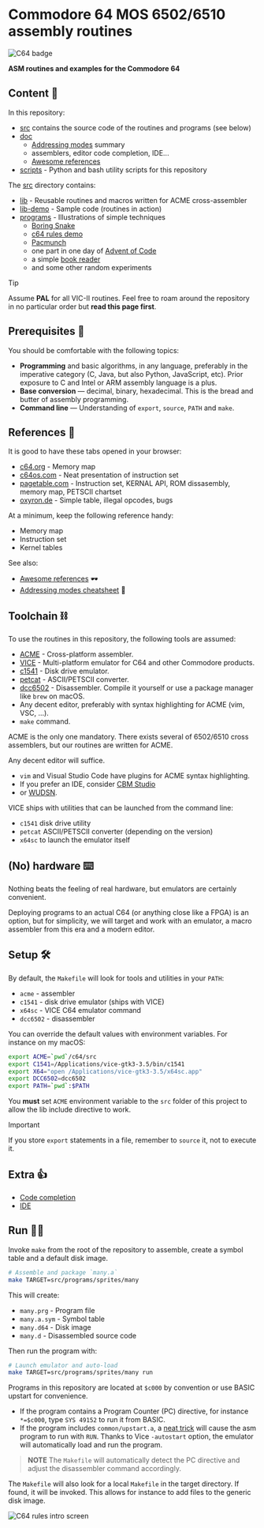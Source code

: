 # Commodore 64 MOS 6502/6510 assembly routines

![C64 badge](/doc/logo.png)

**ASM routines and examples for the Commodore 64**

## Content 👀

In this repository:

- [src](/src/) contains the source code of the routines and programs (see below)
- [doc](/doc/)
  - [Addressing modes](/doc/addressing_modes.txt) summary
  - assemblers, editor code completion, IDE...
  - [Awesome references](/doc/references.md)
- [scripts](/scripts/) - Python and bash utility scripts for this repository

The [src](/src/) directory contains:

- [lib](/lib/) - Reusable routines and macros written for ACME cross-assembler
- [lib-demo](/lib-demo/) - Sample code (routines in action)
- [programs](/programs) - Illustrations of simple techniques
  - [Boring Snake](/programs/snake)
  - [c64 rules demo](/programs/c64-rules/)
  - [Pacmunch](/programs/pacmunch/)
  - one part in one day of [Advent of Code](/programs/aoc/)
  - a simple [book reader]()
  - and some other random experiments

> [!TIP]
> Assume **PAL** for all VIC-II routines. Feel free to roam around the repository in no particular order but **read this page first**.

## Prerequisites 💪

You should be comfortable with the following topics:

- **Programming** and basic algorithms, in any language, preferably in the imperative category (C, Java, but also Python, JavaScript, etc). Prior exposure to C and Intel or ARM assembly language is a plus.
- **Base conversion** — decimal, binary, hexadecimal. This is the bread and butter of assembly programming.
- **Command line** — Understanding of `export`, `source`, `PATH` and `make`.

## References 📖

It is good to have these tabs opened in your browser:

- [c64.org](https://sta.c64.org/cbm64mem.html) - Memory map
- [c64os.com](http://www.c64os.com/post/6502instructions) - Neat presentation of instruction set
- [pagetable.com](https://www.pagetable.com/c64ref/6502/) - Instruction set, KERNAL API, ROM dissasembly, memory map, PETSCII chartset
- [oxyron.de](http://www.oxyron.de/html/opcodes02.html) - Simple table, illegal opcodes, bugs

At a minimum, keep the following reference handy:

- Memory map
- Instruction set
- Kernel tables

See also:

- [Awesome references](doc/references.md) 🕶️
- [Addressing modes cheatsheet](doc/addressing_modes.txt) 📩

## Toolchain ⛓️

To use the routines in this repository, the following tools are assumed:

- [ACME](https://github.com/meonwax/acme) - Cross-platform assembler.
- [VICE](https://vice-emu.sourceforge.io/) - Multi-platform emulator for C64 and other Commodore products.
- [c1541](https://vice-emu.sourceforge.io/) - Disk drive emulator.
- [petcat](https://vice-emu.sourceforge.io/) - ASCII/PETSCII converter.
- [dcc6502](https://github.com/tcarmelveilleux/dcc6502/blob/master/dcc6502.c) - Disassembler. Compile it yourself or use a package manager like `brew` on macOS.
- Any decent editor, preferably with syntax highlighting for ACME (vim, VSC, ...).
- `make` command.

ACME is the only one mandatory. There exists several of 6502/6510 cross assemblers, but our routines are written for ACME.

Any decent editor will suffice.

- `vim` and Visual Studio Code have plugins for ACME syntax highlighting.
- If you prefer an IDE, consider [CBM Studio](http://www.ajordison.co.uk/)
- or [WUDSN](https://www.wudsn.com/index.php/ide).

VICE ships with utilities that can be launched from the command line:

- `c1541` disk drive utility
- `petcat` ASCII/PETSCII converter (depending on the version)
- `x64sc` to launch the emulator itself

## (No) hardware ⌨️

Nothing beats the feeling of real hardware, but emulators are certainly convenient.

Deploying programs to an actual C64 (or anything close like a FPGA) is an option, but for simplicity, we will target and work with an emulator, a macro assembler from this era and a modern editor.

## Setup 🛠️

By default, the `Makefile` will look for tools and utilities in your `PATH`:

- `acme` - assembler
- `c1541` - disk drive emulator (ships with VICE)
- `x64sc` - VICE C64 emulator command
- `dcc6502` - disassembler

You can override the default values with environment variables. For instance on my macOS:

```bash
export ACME=`pwd`/c64/src
export C1541=/Applications/vice-gtk3-3.5/bin/c1541
export X64="open /Applications/vice-gtk3-3.5/x64sc.app"
export DCC6502=dcc6502
export PATH=`pwd`:$PATH
```

You **must** set `ACME` environment variable to the `src` folder of this project to allow the lib include directive to work.

> [!IMPORTANT]
> If you store `export` statements in a file, remember to `source` it, not to execute it.

## Extra 👍

- [Code completion](doc/completion.md)
- [IDE](doc/ide.md)

## Run 🏃‍♀️

Invoke `make` from the root of the repository to assemble, create a symbol table and a default disk image.

```bash
# Assemble and package `many.a`
make TARGET=src/programs/sprites/many
```

This will create:

- `many.prg` - Program file
- `many.a.sym` - Symbol table
- `many.d64` - Disk image
- `many.d` - Disassembled source code

Then run the program with:

```bash
# Launch emulator and auto-load
make TARGET=src/programs/sprites/many run
```

Programs in this repository are located at `$c000` by convention or use BASIC upstart for convenience.

- If the program contains a Program Counter (PC) directive, for instance `*=$c000`, type `SYS 49152` to run it from BASIC.
- If the program includes `common/upstart.a`, a [neat trick](common/upstart.a) will cause the asm program to run with `RUN`. Thanks to Vice `-autostart` option, the emulator will automatically load and run the program.

> **NOTE**
> The `Makefile` will automatically detect the PC directive and adjust the disassembler command accordingly.

The `Makefile` will also look for a local `Makefile` in the target directory. If found, it will be invoked. This allows for instance to add files to the generic disk image.

![C64 rules intro screen](/programs/c64-rules/c64-rules.gif)
